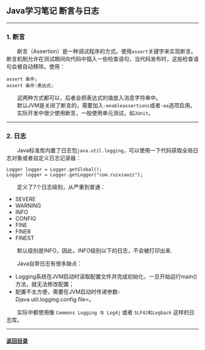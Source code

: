 ## Java学习笔记 断言与日志
---
### 1. 断言 

&emsp;&emsp;断言（Assertion）是一种调试程序的方式。使用`assert`关键字来实现断言。断言机制允许在测试期间向代码中插入一些检查语句，当代码发布时，这些检查语句会被自动移除。使用：

```
assert 条件;
assert 条件:表达式;
```
&emsp;&emsp;这两种方式都可以，后者会把表达式的值放入消息字符串中。  
&emsp;&emsp;默认JVM是关闭了断言的，需要加入`-enableassertions`或者`-ea`选项启用。  
&emsp;&emsp;实际开发中很少使用断言，一般使用单元测试，如`JUnit`。

---
### 2. 日志  

&emsp;&emsp;Java标准库内置了日志包`java.util.logging`，可以使用一下代码获取全局日志对象或者自定义日志记录器：
```
Logger logger = Logger.getGlobal();
Logger logger = Logger.getLogger("com.ruixiaozi");
```

&emsp;&emsp;定义了7个日志级别，从严重到普通：
+ SEVERE
+ WARNING
+ INFO
+ CONFIG
+ FINE
+ FINER
+ FINEST

&emsp;&emsp;默认级别是INFO，因此，INFO级别以下的日志，不会被打印出来.

&emsp;&emsp;Java自带日志有很多缺点：
+ Logging系统在JVM启动时读取配置文件并完成初始化，一旦开始运行main()方法，就无法修改配置；
+ 配置不太方便，需要在JVM启动时传递参数-Djava.util.logging.config.file=<config-file-name>。

&emsp;&emsp;实际中都使用像 `Commons Logging 与 Log4j` 或者 `SLF4J和Logback` 这样的日志库。

---
#### [返回目录](./)
